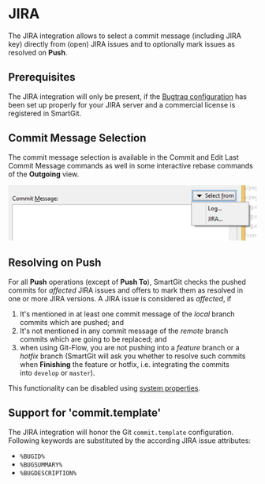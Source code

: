 # JIRA

The JIRA integration allows to select a commit message (including JIRA
key) directly from (open) JIRA issues and to optionally mark issues as
resolved on **Push**.

## Prerequisites

The JIRA integration will only be present, if the [Bugtraq configuration](Bugtraq-links-to-issue-trackers-.md) has been set up
properly for your JIRA server and a commercial license is registered in
SmartGit.

## Commit Message Selection

The commit message selection is available in the Commit and Edit Last
Commit Message commands as well in some interactive rebase commands of
the **Outgoing** view.

![](attachments/2719880/2719881.png)

## Resolving on Push

For all **Push** operations (except of **Push To**), SmartGit checks the
pushed commits for *affected* JIRA issues and offers to mark them as
resolved in one or more JIRA versions. A JIRA issue is considered as
*affected*, if

1.  It's mentioned in at least one commit message of the *local* branch
    commits which are pushed; and
2.  It's not mentioned in any commit message of the *remote* branch
    commits which are going to be replaced; and
3.  when using Git-Flow, you are not pushing into a *feature* branch or
    a *hotfix* branch (SmartGit will ask you whether to resolve such
    commits when **Finishing** the feature or hotfix, i.e. integrating
    the commits into `develop` or `master`).



This functionality can be disabled using [system properties](System-Properties.md#smartgitrevertcommitmessagetemplatejira).



## Support for 'commit.template'

The JIRA integration will honor the Git `commit.template` configuration.
Following keywords are substituted by the according JIRA issue
attributes:

-   `%BUGID%`
-   `%BUGSUMMARY%`
-   `%BUGDESCRIPTION%`



